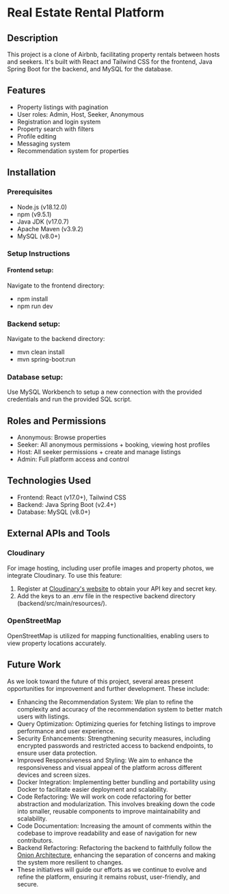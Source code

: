 # Real Estate Rental Platform


## Description
This project is a clone of Airbnb, facilitating property rentals between hosts and seekers. It's built with React and Tailwind CSS for the frontend, Java Spring Boot for the backend, and MySQL for the database.


## Features
- Property listings with pagination
- User roles: Admin, Host, Seeker, Anonymous
- Registration and login system
- Property search with filters
- Profile editing
- Messaging system
- Recommendation system for properties


## Installation

### Prerequisites
- Node.js (v18.12.0)
- npm (v9.5.1)
- Java JDK (v17.0.7)
- Apache Maven (v3.9.2)
- MySQL (v8.0+)

### Setup Instructions

#### Frontend setup:
Navigate to the frontend directory:
- npm install
- npm run dev

### Backend setup:
Navigate to the backend directory:
- mvn clean install
- mvn spring-boot:run

### Database setup:
Use MySQL Workbench to setup a new connection with the provided credentials and run the provided SQL script.


## Roles and Permissions
- Anonymous: Browse properties
- Seeker: All anonymous permissions + booking, viewing host profiles
- Host: All seeker permissions + create and manage listings
- Admin: Full platform access and control


## Technologies Used
- Frontend: React (v17.0+), Tailwind CSS
- Backend: Java Spring Boot (v2.4+)
- Database: MySQL (v8.0+)


## External APIs and Tools

### Cloudinary
For image hosting, including user profile images and property photos, we integrate Cloudinary. To use this feature:

1. Register at [Cloudinary's website](https://cloudinary.com/) to obtain your API key and secret key.
2. Add the keys to an .env file in the respective backend directory (backend/src/main/resources/).

### OpenStreetMap
OpenStreetMap is utilized for mapping functionalities, enabling users to view property locations accurately.


## Future Work
As we look toward the future of this project, several areas present opportunities for improvement and further development. These include:

- Enhancing the Recommendation System: We plan to refine the complexity and accuracy of the recommendation system to better match users with listings.
- Query Optimization: Optimizing queries for fetching listings to improve performance and user experience.
- Security Enhancements: Strengthening security measures, including encrypted passwords and restricted access to backend endpoints, to ensure user data protection.
- Improved Responsiveness and Styling: We aim to enhance the responsiveness and visual appeal of the platform across different devices and screen sizes.
- Docker Integration: Implementing better bundling and portability using Docker to facilitate easier deployment and scalability.
- Code Refactoring: We will work on code refactoring for better abstraction and modularization. This involves breaking down the code into smaller, reusable components to improve maintainability and scalability.
- Code Documentation: Increasing the amount of comments within the codebase to improve readability and ease of navigation for new contributors.
- Backend Refactoring: Refactoring the backend to faithfully follow the [Onion Architecture](https://medium.com/expedia-group-tech/onion-architecture-deed8a554423), enhancing the separation of concerns and making the system more resilient to changes.
- These initiatives will guide our efforts as we continue to evolve and refine the platform, ensuring it remains robust, user-friendly, and secure.



